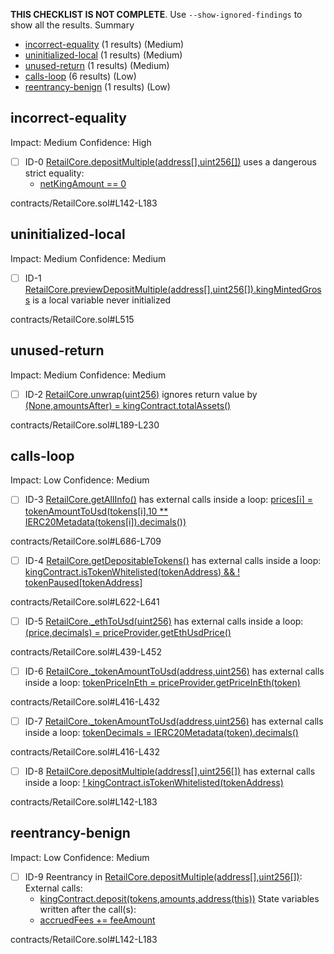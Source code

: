 **THIS CHECKLIST IS NOT COMPLETE**. Use `--show-ignored-findings` to show all the results.
Summary
 - [incorrect-equality](#incorrect-equality) (1 results) (Medium)
 - [uninitialized-local](#uninitialized-local) (1 results) (Medium)
 - [unused-return](#unused-return) (1 results) (Medium)
 - [calls-loop](#calls-loop) (6 results) (Low)
 - [reentrancy-benign](#reentrancy-benign) (1 results) (Low)
## incorrect-equality
Impact: Medium
Confidence: High
 - [ ] ID-0
[RetailCore.depositMultiple(address[],uint256[])](contracts/RetailCore.sol#L142-L183) uses a dangerous strict equality:
	- [netKingAmount == 0](contracts/RetailCore.sol#L179)

contracts/RetailCore.sol#L142-L183


## uninitialized-local
Impact: Medium
Confidence: Medium
 - [ ] ID-1
[RetailCore.previewDepositMultiple(address[],uint256[]).kingMintedGross](contracts/RetailCore.sol#L515) is a local variable never initialized

contracts/RetailCore.sol#L515


## unused-return
Impact: Medium
Confidence: Medium
 - [ ] ID-2
[RetailCore.unwrap(uint256)](contracts/RetailCore.sol#L189-L230) ignores return value by [(None,amountsAfter) = kingContract.totalAssets()](contracts/RetailCore.sol#L213)

contracts/RetailCore.sol#L189-L230


## calls-loop
Impact: Low
Confidence: Medium
 - [ ] ID-3
[RetailCore.getAllInfo()](contracts/RetailCore.sol#L686-L709) has external calls inside a loop: [prices[i] = tokenAmountToUsd(tokens[i],10 ** IERC20Metadata(tokens[i]).decimals())](contracts/RetailCore.sol#L707)

contracts/RetailCore.sol#L686-L709


 - [ ] ID-4
[RetailCore.getDepositableTokens()](contracts/RetailCore.sol#L622-L641) has external calls inside a loop: [kingContract.isTokenWhitelisted(tokenAddress) && ! tokenPaused[tokenAddress]](contracts/RetailCore.sol#L632)

contracts/RetailCore.sol#L622-L641


 - [ ] ID-5
[RetailCore._ethToUsd(uint256)](contracts/RetailCore.sol#L439-L452) has external calls inside a loop: [(price,decimals) = priceProvider.getEthUsdPrice()](contracts/RetailCore.sol#L442)

contracts/RetailCore.sol#L439-L452


 - [ ] ID-6
[RetailCore._tokenAmountToUsd(address,uint256)](contracts/RetailCore.sol#L416-L432) has external calls inside a loop: [tokenPriceInEth = priceProvider.getPriceInEth(token)](contracts/RetailCore.sol#L419)

contracts/RetailCore.sol#L416-L432


 - [ ] ID-7
[RetailCore._tokenAmountToUsd(address,uint256)](contracts/RetailCore.sol#L416-L432) has external calls inside a loop: [tokenDecimals = IERC20Metadata(token).decimals()](contracts/RetailCore.sol#L422)

contracts/RetailCore.sol#L416-L432


 - [ ] ID-8
[RetailCore.depositMultiple(address[],uint256[])](contracts/RetailCore.sol#L142-L183) has external calls inside a loop: [! kingContract.isTokenWhitelisted(tokenAddress)](contracts/RetailCore.sol#L158)

contracts/RetailCore.sol#L142-L183


## reentrancy-benign
Impact: Low
Confidence: Medium
 - [ ] ID-9
Reentrancy in [RetailCore.depositMultiple(address[],uint256[])](contracts/RetailCore.sol#L142-L183):
	External calls:
	- [kingContract.deposit(tokens,amounts,address(this))](contracts/RetailCore.sol#L170)
	State variables written after the call(s):
	- [accruedFees += feeAmount](contracts/RetailCore.sol#L177)

contracts/RetailCore.sol#L142-L183


